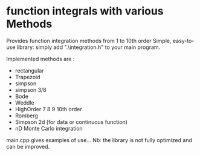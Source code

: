 # function integrals with various Methods
Provides function integration methods from 1 to 10th order
Simple, easy-to-use library: simply add ".\integration.h" to your main program.

Implemented methods are :

  - rectangular
  - Trapezoid
  - simpson
  - simpson 3/8
  - Bode
  - Weddle
  - HighOrder 7 8 9 10th order
  - Romberg
  - Simpson 2d (for data or continuous function)
  - nD Monte Carlo integration

main.cpp gives examples of use...
Nb: the library is not fully optimized and can be improved.
